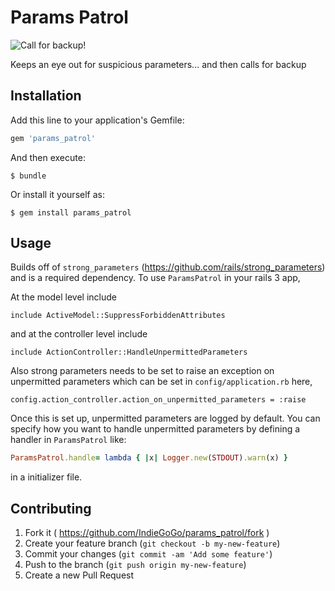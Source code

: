 # Params Patrol

![Call for backup!](http://www.security-guard.ca/wp-content/uploads/2015/01/security-guard-patrol-service.jpg)

Keeps an eye out for suspicious parameters... and then calls for backup

## Installation

Add this line to your application's Gemfile:

```ruby
gem 'params_patrol'
```

And then execute:

    $ bundle

Or install it yourself as:

    $ gem install params_patrol

## Usage

Builds off of `strong_parameters` (https://github.com/rails/strong_parameters) and is a required dependency. To use `ParamsPatrol` in your rails 3 app,

At the model level include

`include ActiveModel::SuppressForbiddenAttributes`

and at the controller level include

`include ActionController::HandleUnpermittedParameters`

Also strong parameters needs to be set to raise an exception on unpermitted parameters which can be set in `config/application.rb` here,

`config.action_controller.action_on_unpermitted_parameters = :raise`

Once this is set up, unpermitted parameters are logged by default. You can specify how you want to handle unpermitted parameters by defining a handler in `ParamsPatrol` like:

```ruby
ParamsPatrol.handle= lambda { |x| Logger.new(STDOUT).warn(x) }
```

in a initializer file.


## Contributing

1. Fork it ( https://github.com/IndieGoGo/params_patrol/fork )
2. Create your feature branch (`git checkout -b my-new-feature`)
3. Commit your changes (`git commit -am 'Add some feature'`)
4. Push to the branch (`git push origin my-new-feature`)
5. Create a new Pull Request
